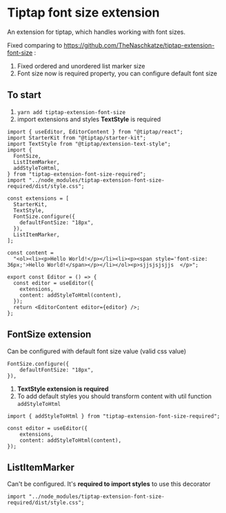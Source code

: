 
# Tiptap font size extension

An extension for tiptap, which handles working with font sizes.

Fixed comparing to https://github.com/TheNaschkatze/tiptap-extension-font-size :

1. Fixed ordered and unordered list marker size 
2. Font size now is required property, you can configure default font size


## To start

1. `yarn add tiptap-extension-font-size`
2. import extensions and styles **TextStyle** is required
```
import { useEditor, EditorContent } from "@tiptap/react";
import StarterKit from "@tiptap/starter-kit";
import TextStyle from "@tiptap/extension-text-style";
import {
  FontSize,
  ListItemMarker,
  addStyleToHtml,
} from "tiptap-extension-font-size-required";
import "../node_modules/tiptap-extension-font-size-required/dist/style.css";

const extensions = [
  StarterKit,
  TextStyle,
  FontSize.configure({
    defaultFontSize: "18px",
  }),
  ListItemMarker,
];

const content =
  "<ol><li><p>Hello World!</p></li><li><p><span style='font-size: 36px;'>Hello World!</span></p></li></ol><p>sjjsjsjsjjs  </p>";

export const Editor = () => {
  const editor = useEditor({
    extensions,
    content: addStyleToHtml(content),
  });
  return <EditorContent editor={editor} />;
};

```

## FontSize extension
Can be configured with default font size value (valid css value)
```
FontSize.configure({
    defaultFontSize: "18px",
}),
```

1. **TextStyle extension is required**
2. To add default styles you should transform content with util function `addStyleToHtml`

`import { addStyleToHtml } from "tiptap-extension-font-size-required";`
```
const editor = useEditor({
    extensions,
    content: addStyleToHtml(content),
});
```

## ListItemMarker
Can't be configured. It's **required to import styles** to use this decorator

`import "../node_modules/tiptap-extension-font-size-required/dist/style.css";`
